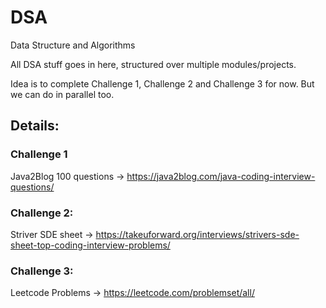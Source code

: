 # DSA
Data Structure and Algorithms

All DSA stuff goes in here, structured over multiple modules/projects.

Idea is to complete Challenge 1, Challenge 2 and Challenge 3 for now. But we can do in parallel too.


## Details:
### Challenge 1

Java2Blog 100 questions -> https://java2blog.com/java-coding-interview-questions/

### Challenge 2: 
Striver SDE sheet       -> https://takeuforward.org/interviews/strivers-sde-sheet-top-coding-interview-problems/

### Challenge 3: 
Leetcode Problems       -> https://leetcode.com/problemset/all/
